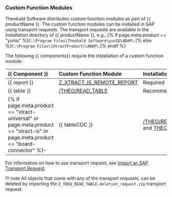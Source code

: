 
### Custom Function Modules

Theobald Software distributes custom function modules as part of {{ productName }}. 
The custom function modules can be installed in SAP using transport requests. 
The transport requests are available in the installation directory of {{ productName }}, e.g., {% if page.meta.product == "yunio" %}`C:\Program Files\Theobald Software\yunIO\ABAP\`.{% else %}`C:\Program Files\[XtractProduct]\ABAP\`.{% endif %}

The following {{ components}} require the installation of a custom function module:


| {{ Component }} | Custom Function Module | Installation |
| :------ |:--- |:--- | 
| {{ report }} | [Z_XTRACT_IS_REMOTE_REPORT](custom-function-module-for-reports.md) | Required |
| {{ table }} | [/THEO/READ_TABLE](custom-function-module-for-table-extraction.md) | Recommended |
{% if page.meta.product == "xtract-universal" or page.meta.product == "xtract-is" or page.meta.product == "board-connector" %}-| {{ tableCDC }} | [/THEO/READ_TABLE](custom-function-module-for-table-extraction.md) and [THEO_CDC](custom-function-module-for-tablecdc.md/#installation-of-theo_cdc_ecc-or-theo_cdc_s4)| Required | {% endif %}

For information on how to use transport request, see [Import an SAP Transport Request](site:knowledge-base/import-an-sap-transport-request.md). <br>

!!! note
	All objects that come with any of the transport requests, can be deleted by importing the `Z_THEO_READ_TABLE-deletion_request.zip` transport request.

